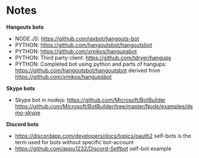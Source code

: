 # Notes
**Hangouts bots**
* NODE.JS: https://github.com/jaxbot/hangouts-bot
* PYTHON: https://github.com/hangoutsbot/hangoutsbot
* PYTHON: https://github.com/xmikos/hangupsbot
* PYTHON: Third party client: https://github.com/tdryer/hangups
* PYTHON: Completed bot using python and parts of hangups: https://github.com/hangoutsbot/hangoutsbot derived from https://github.com/xmikos/hangupsbot

**Skype bots**
* Skype bot in nodejs: https://github.com/Microsoft/BotBuilder https://github.com/Microsoft/BotBuilder/tree/master/Node/examples/demo-skype 


**Discord bots**
* https://discordapp.com/developers/docs/topics/oauth2 self-bots is the term used for bots without specific bot-account
* https://github.com/appu1232/Discord-Selfbot self-bot example
